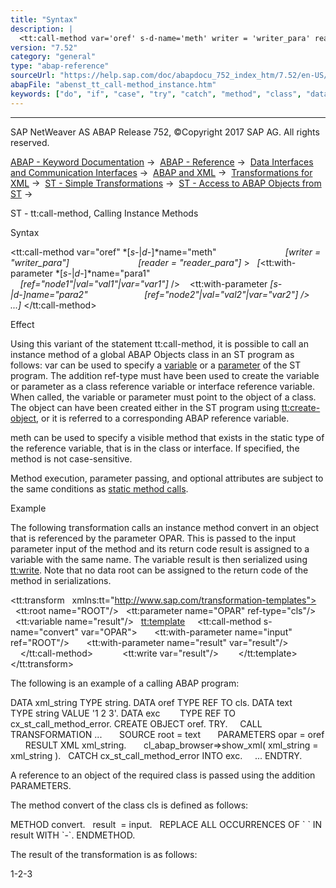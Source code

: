 ```yaml
---
title: "Syntax"
description: |
  <tt:call-method var='oref' s-d-name='meth' writer = 'writer_para' reader = 'reader_para' > <tt:with-parameter s-d-name='para1' ref='node1'val='val1'var='var1' /> <tt:with-parameter s-d-name='para2' ref='node2'val='val2'va
version: "7.52"
category: "general"
type: "abap-reference"
sourceUrl: "https://help.sap.com/doc/abapdocu_752_index_htm/7.52/en-US/abenst_tt_call-method_instance.htm"
abapFile: "abenst_tt_call-method_instance.htm"
keywords: ["do", "if", "case", "try", "catch", "method", "class", "data", "abenst", "call", "instance"]
---
```


* * *

SAP NetWeaver AS ABAP Release 752, ©Copyright 2017 SAP AG. All rights reserved.

[ABAP - Keyword Documentation](https://help.sap.com/doc/abapdocu_752_index_htm/7.52/en-US/abenabap.htm) →  [ABAP - Reference](https://help.sap.com/doc/abapdocu_752_index_htm/7.52/en-US/abenabap_reference.htm) →  [Data Interfaces and Communication Interfaces](https://help.sap.com/doc/abapdocu_752_index_htm/7.52/en-US/abenabap_data_communication.htm) →  [ABAP and XML](https://help.sap.com/doc/abapdocu_752_index_htm/7.52/en-US/abenabap_xml.htm) →  [Transformations for XML](https://help.sap.com/doc/abapdocu_752_index_htm/7.52/en-US/abenabap_xml_trafos.htm) →  [ST - Simple Transformations](https://help.sap.com/doc/abapdocu_752_index_htm/7.52/en-US/abenabap_st.htm) →  [ST - Access to ABAP Objects from ST](https://help.sap.com/doc/abapdocu_752_index_htm/7.52/en-US/abenst_abap_objects.htm) → 

ST - tt:call-method, Calling Instance Methods

Syntax

<tt:call-method var="oref" *\[*s-*|*d-*\]*name="meth"
                           *\[*writer = "writer\_para"*\]*
                           *\[*reader = "reader\_para"*\]* >
  *\[*<tt:with-parameter *\[*s-*|*d-*\]*name="para1"
                      *\[*ref="node1"*|*val="val1"*|*var="var1"*\]* />
   <tt:with-parameter *\[*s-*|*d-*\]*name="para2"
                      *\[*ref="node2"*|*val="val2"*|*var="var2"*\]* />
   ...*\]*
</tt:call-method>

Effect

Using this variant of the statement tt:call-method, it is possible to call an instance method of a global ABAP Objects class in an ST program as follows: var can be used to specify a [variable](https://help.sap.com/doc/abapdocu_752_index_htm/7.52/en-US/abenst_tt_variable.htm) or a [parameter](https://help.sap.com/doc/abapdocu_752_index_htm/7.52/en-US/abenst_tt_parameter.htm) of the ST program. The addition ref-type must have been used to create the variable or parameter as a class reference variable or interface reference variable. When called, the variable or parameter must point to the object of a class. The object can have been created either in the ST program using [tt:create-object](https://help.sap.com/doc/abapdocu_752_index_htm/7.52/en-US/abenst_tt_create.htm), or it is referred to a corresponding ABAP reference variable.

meth can be used to specify a visible method that exists in the static type of the reference variable, that is in the class or interface. If specified, the method is not case-sensitive.

Method execution, parameter passing, and optional attributes are subject to the same conditions as [static method calls](https://help.sap.com/doc/abapdocu_752_index_htm/7.52/en-US/abenst_tt_call-method_static.htm).

Example

The following transformation calls an instance method convert in an object that is referenced by the parameter OPAR. This is passed to the input parameter input of the method and its return code result is assigned to a variable with the same name. The variable result is then serialized using [tt:write](https://help.sap.com/doc/abapdocu_752_index_htm/7.52/en-US/abenst_tt_write.htm). Note that no data root can be assigned to the return code of the method in serializations.

<tt:transform
  xmlns:tt="http://www.sap.com/transformation-templates">
  <tt:root name="ROOT"/>
  <tt:parameter name="OPAR" ref-type="cls"/>
  <tt:variable name="result"/>
  <tt:template>
    <tt:call-method s-name="convert" var="OPAR">
      <tt:with-parameter name="input" ref="ROOT"/>
      <tt:with-parameter name="result" var="result"/>
    </tt:call-method>
    <Result>
      <tt:write var="result"/>
    </Result>
  </tt:template>
</tt:transform>

The following is an example of a calling ABAP program:

DATA xml\_string TYPE string.
DATA oref TYPE REF TO cls.
DATA text       TYPE string VALUE '1 2 3'.
DATA exc        TYPE REF TO cx\_st\_call\_method\_error.
CREATE OBJECT oref.
TRY.
    CALL TRANSFORMATION ...
      SOURCE root = text
      PARAMETERS opar = oref
      RESULT XML xml\_string.
      cl\_abap\_browser=>show\_xml( xml\_string = xml\_string ).
  CATCH cx\_st\_call\_method\_error INTO exc.
    ...
ENDTRY.

A reference to an object of the required class is passed using the addition PARAMETERS.

The method convert of the class cls is defined as follows:

METHOD convert.
  result  = input.
  REPLACE ALL OCCURRENCES OF \` \` IN result WITH \`-\`.
ENDMETHOD.

The result of the transformation is as follows:

<Result>1-2-3</Result>